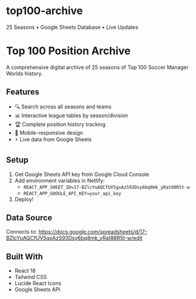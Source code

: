 # top100-archive
25 Seasons • Google Sheets Database • Live Updates

# Top 100 Position Archive

A comprehensive digital archive of 25 seasons of Top 100 Soccer Manager Worlds history.

## Features

- 🔍 Search across all seasons and teams
- 📊 Interactive league tables by season/division
- 🏆 Complete position history tracking
- 📱 Mobile-responsive design
- ⚡ Live data from Google Sheets

## Setup

1. Get Google Sheets API key from Google Cloud Console
2. Add environment variables in Netlify:
   - `REACT_APP_SHEET_ID=17-BZlcYuAQCfUV5gxAzS93Dsy6bq8mk_yRat88R5t-w`
   - `REACT_APP_GOOGLE_API_KEY=your_api_key`
3. Deploy!

## Data Source

Connects to: https://docs.google.com/spreadsheets/d/17-BZlcYuAQCfUV5gxAzS93Dsy6bq8mk_yRat88R5t-w/edit

## Built With

- React 18
- Tailwind CSS
- Lucide React Icons
- Google Sheets API
